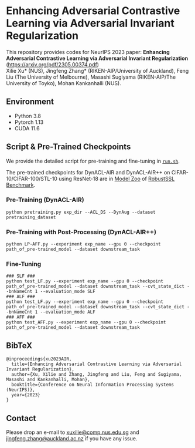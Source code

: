 
# Enhancing Adversarial Contrastive Learning via Adversarial Invariant Regularization

This repository provides codes for NeurIPS 2023 paper: **Enhancing Adversarial Contrastive Learning via Adversarial Invariant Regularization** (https://arxiv.org/pdf/2305.00374.pdf)
<br> Xilie Xu* (NUS), Jingfeng Zhang* (RIKEN-AIP/University of Auckland), Feng Liu (The University of Melbourne), Masashi Sugiyama (RIKEN-AIP/The University of Toyko), Mohan Kankanhalli (NUS).

## Environment
+ Python 3.8
+ Pytorch 1.13
+ CUDA 11.6


## Script & Pre-Trained Checkpoints
We provide the detailed script for pre-training and fine-tuning in [```run.sh```](./run.sh).

The pre-trained checkpoints for DynACL-AIR and DynACL-AIR++ on CIFAR-10/CIFAR-100/STL-10 using ResNet-18 are in [Model Zoo](https://github.com/GodXuxilie/RobustSSL_Benchmark) of [RobustSSL Benchmark](https://robustssl.github.io).

### Pre-Training (DynACL-AIR)
```
python pretraining.py exp_dir --ACL_DS --DynAug --dataset pretraining_dataset
```

### Pre-Training with Post-Processing (DynACL-AIR++)
```
python LP-AFF.py --experiment exp_name --gpu 0 --checkpoint path_of_pre-trained_model --dataset downstream_task
```

### Fine-Tuning
```
### SLF ###
python test_LF.py --experiment exp_name --gpu 0 --checkpoint path_of_pre-trained_model --dataset downstream_task --cvt_state_dict --bnNameCnt 1 --evaluation_mode SLF
### ALF ###
python test_LF.py --experiment exp_name --gpu 0 --checkpoint path_of_pre-trained_model --dataset downstream_task --cvt_state_dict --bnNameCnt 1 --evaluation_mode ALF
### AFF ###
python test_AFF.py --experiment exp_name --gpu 0 --checkpoint path_of_pre-trained_model --dataset downstream_task
```

## BibTeX
```
@inproceedings{xu2023AIR,
  title={Enhancing Adversarial Contrastive Learning via Adversarial Invariant Regularization},
  author={Xu, Xilie and Zhang, Jingfeng and Liu, Feng and Sugiyama, Masashi and Kankanhalli, Mohan},
  booktitle={Conference on Neural Information Processing Systems (NeurIPS)},
  year={2023}
}
```

## Contact
Please drop an e-mail to xuxilie@comp.nus.edu.sg and jingfeng.zhang@auckland.ac.nz if you have any issue.

